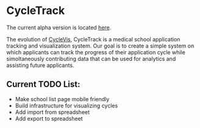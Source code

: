 # CycleTrack
The current alpha version is located [here](https://cycletrack.doc2be.org).

The evolution of [CycleVis](https://github.com/toofastdan117/Med_School_Cycle_Analyzer),
CycleTrack is a medical school application tracking and visualization system. Our goal is to create
a simple system on which applicants can track the progress of their application cycle while
simoltaneously contributing data that can be used for analytics and assisting future applicants.

## Current TODO List:
 * Make school list page mobile friendly
 * Build infrastructure for visualizing cycles
 * Add import from spreadsheet
 * Add export to spreadsheet